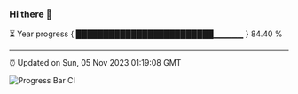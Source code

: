### Hi there 👋

⏳ Year progress { █████████████████████████▁▁▁▁▁ } 84.40 %

---

⏰ Updated on Sun, 05 Nov 2023 01:19:08 GMT

![Progress Bar CI](https://github.com/ZhaoGui/ZhaoGui/workflows/Progress%20Bar%20CI/badge.svg)
